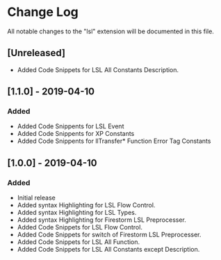 # Change Log

All notable changes to the "lsl" extension will be documented in this file.


## [Unreleased]
- Added Code Snippets for LSL All Constants Description.



## [1.1.0] - 2019-04-10
### Added
- Added Code Snippents for LSL Event
- Added Code Snippents for XP Constants
- Added Code Snippents for llTransfer* Function Error Tag Constants


## [1.0.0] - 2019-04-10
### Added
- Initial release
- Added syntax Highlighting for LSL Flow Control.
- Added syntax Highlighting for LSL Types.
- Added syntax Highlighting for Firestorm LSL Preprocesser.
- Added Code Snippets for LSL Flow Control.
- Added Code Snippets for switch of Firestorm LSL Preprocesser.
- Added Code Snippets for LSL All Function.
- Added Code Snippets for LSL All Constants except Description.

